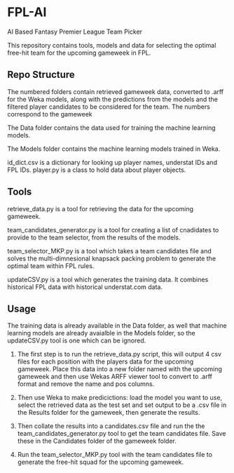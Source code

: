 # FPL-AI
AI Based Fantasy Premier League Team Picker

This repository contains tools, models and data for selecting the optimal free-hit team for the upcoming gameweek in FPL.

## Repo Structure
The numbered folders contain retrieved gameweek data, converted to .arff for the Weka models, along with the predictions from the models and the filtered player candidates to be considered for the team. The numbers correspond to the gameweek

The Data folder contains the data used for training the machine learning models.

The Models folder contains the machine learning models trained in Weka.

id_dict.csv is a dictionary for looking up player names, understat IDs and FPL IDs.
player.py is a class to hold data about player objects.

## Tools
retrieve_data.py is a tool for retrieving the data for the upcoming gameweek.

team_candidates_generator.py is a tool for creating a list of cnadidates to provide to the team selector, from the results of the models.

team_selector_MKP.py is a tool which takes a team candidates file and solves the multi-dimnesional knapsack packing problem to generate the optimal team within FPL rules.

updateCSV.py is a tool which generates the training data. It combines historical FPL data with historical understat.com data.

## Usage
The training data is already available in the Data folder, as well that machine learning models are already avaialble in the Models folder, so the updateCSV.py tool is one which can be ignored.

1. The first step is to run the retrieve_data.py script, this will output 4 csv files for each position with the players data for the upcoming gameweek. Place this data into a new folder named with the upcoming gameweek and then use Wekas ARFF viewer tool to convert to .arff format and remove the name and pos columns.

2. Then use Weka to make predicictions: load the model you want to use, select the retrieved data as the test set and set output to be a .csv file in the Results folder for the gameweek, then generate the results.

3. Then collate the results into a candidates.csv file and run the the team_candidates_generator.py tool to get the team candidates file. Save these in the Candidates folder of the gameweek folder.

4. Run the team_selector_MKP.py tool with the team candidates file to generate the free-hit squad for the upcoming gameweek.